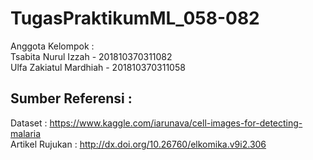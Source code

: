 # TugasPraktikumML_058-082
Anggota Kelompok : <br />
Tsabita Nurul Izzah - 201810370311082 <br />
Ulfa Zakiatul Mardhiah - 201810370311058 
## Sumber Referensi :<br />
Dataset : https://www.kaggle.com/iarunava/cell-images-for-detecting-malaria  <br />
Artikel Rujukan : http://dx.doi.org/10.26760/elkomika.v9i2.306 <br />
